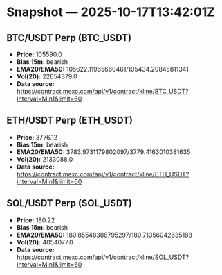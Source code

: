 # Snapshot — 2025-10-17T13:42:01Z

## BTC/USDT Perp (BTC_USDT)
- **Price:** 105590.0
- **Bias 15m:** bearish
- **EMA20/EMA50:** 105622.11965660461/105434.20845811341
- **Vol(20):** 22654379.0
- **Data source:** https://contract.mexc.com/api/v1/contract/kline/BTC_USDT?interval=Min1&limit=60

## ETH/USDT Perp (ETH_USDT)
- **Price:** 3776.12
- **Bias 15m:** bearish
- **EMA20/EMA50:** 3783.9731179802097/3779.4163010381635
- **Vol(20):** 2133088.0
- **Data source:** https://contract.mexc.com/api/v1/contract/kline/ETH_USDT?interval=Min1&limit=60

## SOL/USDT Perp (SOL_USDT)
- **Price:** 180.22
- **Bias 15m:** bearish
- **EMA20/EMA50:** 180.85548388795297/180.71356042635188
- **Vol(20):** 4054077.0
- **Data source:** https://contract.mexc.com/api/v1/contract/kline/SOL_USDT?interval=Min1&limit=60
